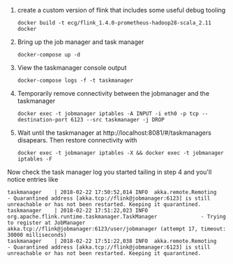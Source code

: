 1. create a custom version of flink that includes some useful debug tooling

       docker build -t ecg/flink_1.4.0-prometheus-hadoop28-scala_2.11 docker

2. Bring up the job manager and task manager

       docker-compose up -d

4. View the taskmanager console output 

       docker-compose logs -f -t taskmanager

5. Temporarily remove connectivity between the jobmanager and the taskmanager

       docker exec -t jobmanager iptables -A INPUT -i eth0 -p tcp --destination-port 6123 --src taskmanager -j DROP

6. Wait until the taskmanager at http://localhost:8081/#/taskmanagers disapears. Then restore connectivity with

       docker exec -t jobmanager iptables -X && docker exec -t jobmanager iptables -F  


Now check the task manager log you started tailing in step 4 and you'll notice entries like


    taskmanager    | 2018-02-22 17:50:52,014 INFO  akka.remote.Remoting                                          - Quarantined address [akka.tcp://flink@jobmanager:6123] is still unreachable or has not been restarted. Keeping it quarantined.
    taskmanager    | 2018-02-22 17:51:22,023 INFO  org.apache.flink.runtime.taskmanager.TaskManager              - Trying to register at JobManager akka.tcp://flink@jobmanager:6123/user/jobmanager (attempt 17, timeout: 30000 milliseconds)
    taskmanager    | 2018-02-22 17:51:22,038 INFO  akka.remote.Remoting                                          - Quarantined address [akka.tcp://flink@jobmanager:6123] is still unreachable or has not been restarted. Keeping it quarantined.
